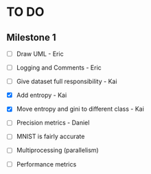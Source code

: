 # TO DO

## Milestone 1
- [ ] Draw UML - Eric
- [ ] Logging and Comments - Eric
- [ ] Give dataset full responsibility - Kai

- [x] Add entropy - Kai
- [x] Move entropy and gini to different class - Kai

- [ ] Precision metrics - Daniel 
- [ ] MNIST is fairly accurate

- [ ] Multiprocessing (parallelism)
- [ ] Performance metrics
